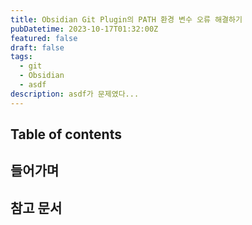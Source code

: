 ```yaml
---
title: Obsidian Git Plugin의 PATH 환경 변수 오류 해결하기
pubDatetime: 2023-10-17T01:32:00Z
featured: false
draft: false
tags:
  - git
  - Obsidian
  - asdf
description: asdf가 문제였다...
---
```


## Table of contents

## 들어가며

## 참고 문서
